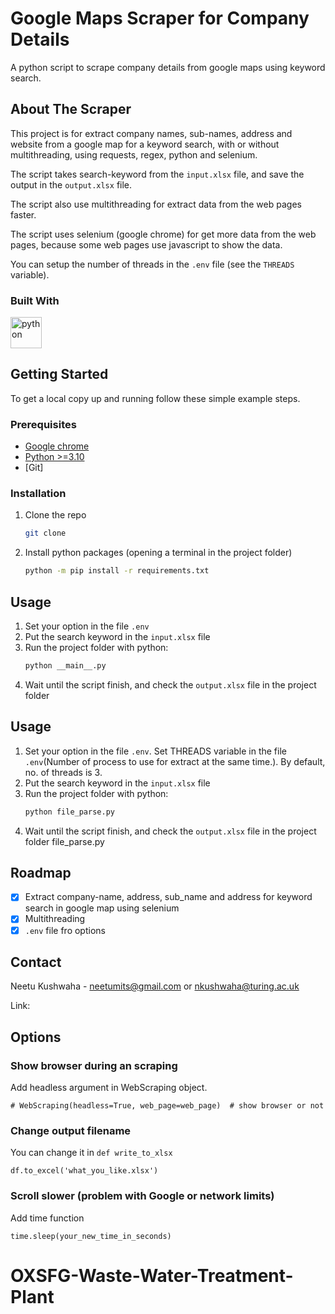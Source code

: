
# Google Maps Scraper for Company Details  
A python script to scrape company details from google maps using keyword search.


<!-- ABOUT THE SCRAPER -->
## About The Scraper

This project is for extract company names, sub-names, address and website from a google map for a keyword search, with or without multithreading, using requests, regex, python and selenium.

The script takes search-keyword from the `input.xlsx` file, and save the output in the `output.xlsx` file.

The script also use multithreading for extract data from the web pages faster.

The script uses selenium (google chrome) for get more data from the web pages, because some web pages use javascript to show the data. 

You can setup the number of threads in the `.env` file (see the `THREADS` variable).

### Built With
<div>
<a href="https://www.python.org/">
  <img src="https://cdn.svgporn.com/logos/python.svg" width="50" alt="python" title="python">
</a>

<!-- GETTING STARTED -->
## Getting Started

To get a local copy up and running follow these simple example steps.

### Prerequisites

* [Google chrome](https://www.google.com/intl/es-419/chrome/)
* [Python >=3.10](https://www.python.org/)
* [Git]

### Installation

1. Clone the repo
   ```sh
   git clone 
   ```
1. Install python packages (opening a terminal in the project folder)
   ```sh
   python -m pip install -r requirements.txt 
   ```

<!-- USAGE EXAMPLES WITHOUT MULTITHREADING-->
## Usage

1. Set your option in the file `.env`
2. Put the search keyword in the `input.xlsx` file
3. Run the project folder with python: 
    ```sh
    python __main__.py
    ```
4. Wait until the script finish, and check the `output.xlsx` file in the project folder

<!-- USAGE EXAMPLES WITH MULTITHREADING-->
## Usage

1. Set your option in the file `.env`. Set THREADS variable in the file `.env`(Number of process to use for extract at the same time.). By default, no. of threads is 3.
2. Put the search keyword in the `input.xlsx` file
3. Run the project folder with python: 
    ```sh
    python file_parse.py
    ```
4. Wait until the script finish, and check the `output.xlsx` file in the project folder
file_parse.py
<!-- ROADMAP -->
## Roadmap

- [x] Extract company-name, address, sub_name and address for keyword search in google map using selenium
- [x] Multithreading
- [x] `.env` file fro options

<!-- CONTACT -->
## Contact

Neetu Kushwaha - neetumits@gmail.com or nkushwaha@turing.ac.uk

Link: 

## Options

### Show browser during an scraping

Add headless argument in WebScraping object.
```
# WebScraping(headless=True, web_page=web_page)  # show browser or not
```

### Change output filename

You can change it in `def write_to_xlsx`

```
df.to_excel('what_you_like.xlsx')
```

### Scroll slower (problem with Google or network limits)
Add time function
```
time.sleep(your_new_time_in_seconds)
```
# OXSFG-Waste-Water-Treatment-Plant
